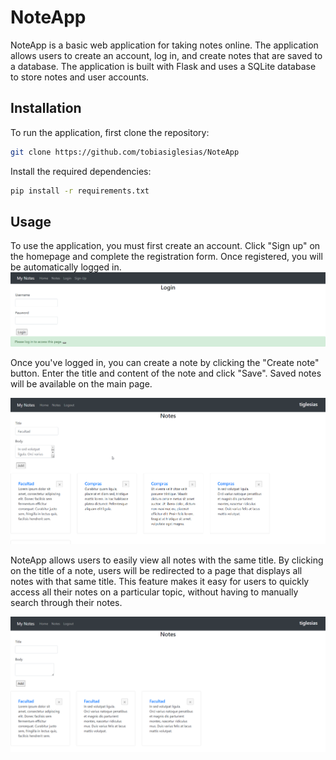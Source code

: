 # NoteApp
NoteApp is a basic web application for taking notes online. The application allows users to create an account, log in, and create notes that are saved to a database. The application is built with Flask and uses a SQLite database to store notes and user accounts.

## Installation
To run the application, first clone the repository:

``` bash
git clone https://github.com/tobiasiglesias/NoteApp
```

Install the required dependencies:

``` bash
pip install -r requirements.txt
```

## Usage
To use the application, you must first create an account. Click "Sign up" on the homepage and complete the registration form. Once registered, you will be automatically logged in.
![Captura de pantalla de la página de inicio](screenshots/2023-03-17%2012_42_12-.png)

Once you've logged in, you can create a note by clicking the "Create note" button. Enter the title and content of the note and click "Save". Saved notes will be available on the main page.

![Captura de pantalla de la página de notas](screenshots/2023-03-17%2012_48_47-Notes%20-%20Brave.png)


NoteApp allows users to easily view all notes with the same title. By clicking on the title of a note, users will be redirected to a page that displays all notes with that same title. This feature makes it easy for users to quickly access all their notes on a particular topic, without having to manually search through their notes.

![Captura de pantalla de la opcion de titulos](screenshots/2023-03-17%2012_52_13-.png)
